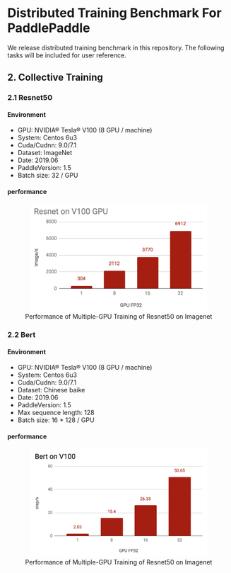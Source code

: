 # Distributed Training Benchmark For PaddlePaddle

We release distributed training benchmark in this repository. The following tasks will be included for user reference.

## 2. Collective Training

### 2.1 Resnet50

#### Environment

  - GPU: NVIDIA® Tesla® V100 (8 GPU / machine)
  - System: Centos 6u3
  - Cuda/Cudnn: 9.0/7.1
  - Dataset: ImageNet
  - Date: 2019.06
  - PaddleVersion: 1.5
  - Batch size: 32 / GPU

#### performance
<p align="center">
<img src="./img/resnet50_v100.png" width=400> <br />
Performance of Multiple-GPU Training of Resnet50 on Imagenet
</p>

### 2.2 Bert
#### Environment

  - GPU: NVIDIA® Tesla® V100 (8 GPU / machine)
  - System: Centos 6u3
  - Cuda/Cudnn: 9.0/7.1
  - Dataset: Chinese baike
  - Date: 2019.06
  - PaddleVersion: 1.5
  - Max sequence length: 128
  - Batch size: 16 * 128 / GPU
  
#### performance
<p align="center">
<img src="./img/bert_v100.png" width=400> <br />
Performance of Multiple-GPU Training of Resnet50 on Imagenet
</p>